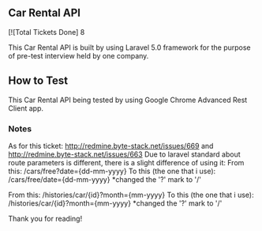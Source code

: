 ## Car Rental API

[![Total Tickets Done] 8

This Car Rental API is built by using Laravel 5.0 framework for the purpose of pre-test interview held by one company. 


## How to Test

This Car Rental API being tested by using Google Chrome Advanced Rest Client app.

### Notes
As for this ticket: http://redmine.byte-stack.net/issues/669 and http://redmine.byte-stack.net/issues/663
Due to laravel standard about route parameters is different, there is a slight difference of using it:
From this: /cars/free?date={dd-mm-yyyy}
To this (the one that i use): /cars/free/date={dd-mm-yyyy} *changed the '?' mark to '/'

From this: /histories/car/{id}?month={mm-yyyy}
To this (the one that i use): /histories/car/{id}?month={mm-yyyy} *changed the '?' mark to '/'

Thank you for reading!